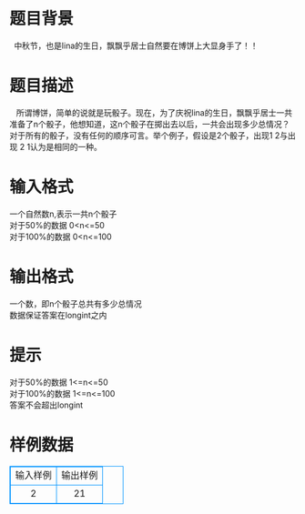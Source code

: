# 

 
 # 题目背景 
&nbsp;&nbsp;中秋节，也是lina的生日，飘飘乎居士自然要在博饼上大显身手了！！ 

 
 # 题目描述 
&nbsp;&nbsp;&nbsp;所谓博饼，简单的说就是玩骰子。现在，为了庆祝lina的生日，飘飘乎居士一共准备了n个骰子，他想知道，这n个骰子在掷出去以后，一共会出现多少总情况？对于所有的骰子，没有任何的顺序可言。举个例子，假设是2个骰子，出现1&nbsp;2与出现&nbsp;2&nbsp;1认为是相同的一种。<BR> 

 
 # 输入格式 
一个自然数n,表示一共n个骰子<BR>对于50%的数据&nbsp;0&lt;n&lt;=50<BR>对于100%的数据&nbsp;0&lt;n&lt;=100 

 
 # 输出格式 
一个数，即n个骰子总共有多少总情况<BR>数据保证答案在longint之内 

 
 # 提示 
对于50%的数据&nbsp;1&lt;=n&lt;=50<BR>对于100%的数据&nbsp;1&lt;=n&lt;=100<BR>答案不会超出longint 
# 样例数据
<style>
        table,table tr th, table tr td { border:1px solid #0094ff; }
        table { width: 200px; min-height: 25px; line-height: 25px; text-align: center; border-collapse: collapse;}   
    </style>
<table>
	<tr>
		<td>输入样例</td>
		<td>输出样例</td>
	</tr>
<tr><td>2
</td><td>21
</td></tr></table>
